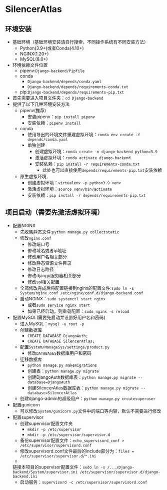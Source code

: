 # SilencerAtlas

## 环境安装

- 基础环境（基础环境安装请自行搜索，不同操作系统有不同安装方法）
    - Python(3.9+)或者Conda(4.10+)
    - NGINX(1.20+)
    - MySQL(8.0+)
- 环境依赖文件位置
    - pipenv:`Django-backend/Pipfile`
    - conda
        - `Django-backend/depends/conda.yaml`
        - `Django-backend/depends/requirements-conda.txt`
    - pip:`Django-backend/depends/requirements-pip.txt`
- 首先需要进入项目文件夹：`cd Django-backend`
- 提供了以下几种环境安装方法
    - pipenv(推荐)
        - 安装pipenv：`pip install pipenv`
        - 安装依赖：`pipenv install`
    - conda
        - 使用导出的环境文件重建虚拟环境：`conda env create -f depends/conda.yaml`
        - 单独创建
            - 创建虚拟环境：`conda create -n django-backend python=3.9`
            - 激活虚拟环境：`conda activate django-backend`
            - 安装依赖：`pip install -r requirements-conda.txt`
                - 此处也可以直接使用`depends/requirements-pip.txt`安装依赖
    - 原生虚拟环境
        - 创建虚拟环境：`virtualenv -p python3.9 venv`
        - 激活虚拟环境：`source venv/bin/activate`
        - 安装依赖：`pip install -r depends/requirements-pip.txt`

## 项目启动（需要先激活虚拟环境）

- 配置NGINX
    - 先收集静态文件:`python manage.py collectstatic`
    - 修改`nginx.conf`
        - 修改端口号
        - 修改域名或者ip地址
        - 修改用户名相关部分
        - 修改静态资源文件目录
        - 修改日志路径
        - 修改django服务器相关部分
        - 修改ssl相关配置
    - 全部修改完成后将配置链接到nginx的配置文件:`sudo ln -s System/nginx.conf /etc/nginx/conf.d/django-backend.conf`
    - 启动NGINX：`sudo systemctl start nginx`
        - 或者`sudo service nginx start`
        - 如果已经启动，则重载配置：`sudo nginx -s reload`
- 配置MySQL(需要先启动并设置好用户名和密码)
    - 进入MySQL：`mysql -u root -p`
    - 创建数据库
        - `CREATE DATABASE DjangoAuth;`
        - `CREATE DATABASE SilencerAtlas;`
    - 配置`System/ManageSys/settings/product.py`
        - 修改`DATABASES`数据库用户和密码
    - 迁移数据库
        - `python manage.py makemigrations`
        - 创建表：`python manage.py migrate`
        - 创建DjangoAuth数据库表：`python manage.py migrate --database=DjangoAuth`
        - 创建SilencerAtlas数据库表：`python manage.py migrate --database=SilencerAtlas`
    - 创建django-admin的超级用户：`python manage.py createsuperuser`
- 配置gunicorn
    - 可以修改`System/gunicorn.py`文件中的端口等内容，默认不需要进行修改
- 配置supervisor
    - 创建supervisor配置文件夹
        - `mkdir -p /etc/supervisor`
        - `mkdir -p /etc/supervisor/supervisor.d`
    - 备份supervisor配置文件：`echo_supervisord_conf > /etc/supervisor/supervisord.conf`
    - 修改supervisord.conf文件最后的include部分为：`files = /etc/supervisor/supervisor.d/*.ini`
    -
  链接本项目的supervisor配置文件：`sudo ln -s /.../Django-backend/System/supervisor.ini /etc/supervisor/supervisor.d/django-backend.ini`
    - 启动服务：`supervisord -c /etc/supervisor/supervisord.conf`